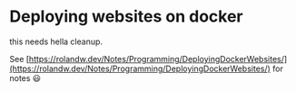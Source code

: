 # Deploying websites on docker

this needs hella cleanup.

See [https://rolandw.dev/Notes/Programming/DeployingDockerWebsites/](https://rolandw.dev/Notes/Programming/DeployingDockerWebsites/) for notes 😃
